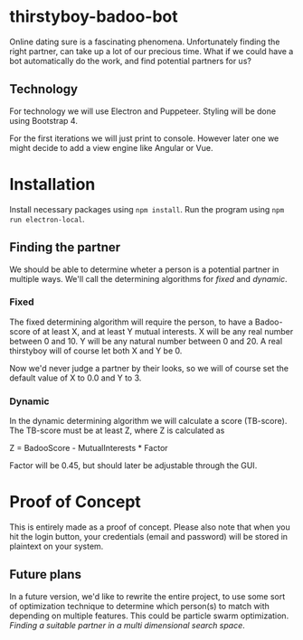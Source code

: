 # thirstyboy-badoo-bot
Online dating sure is a fascinating phenomena. Unfortunately finding the right partner, can take up a lot of our precious time. What if we could have a bot automatically do the work, and find potential partners for us?

## Technology
For technology we will use Electron and Puppeteer. Styling will be done using Bootstrap 4.

For the first iterations we will just print to console. However later one we might decide to add a view engine like Angular or Vue.

# Installation
Install necessary packages using `npm install`. Run the program using `npm run electron-local`.
 
## Finding the partner
We should be able to determine wheter a person is a potential partner in multiple ways. We'll call the determining algorithms for *fixed* and *dynamic*.

### Fixed
The fixed determining algorithm will require the person, to have a Badoo-score of at least X, and at least Y mutual interests. X will be any real number between 0 and 10. Y will be any natural number between 0 and 20. A real thirstyboy will of course let both X and Y be 0.

Now we'd never judge a partner by their looks, so we will of course set the default value of X to 0.0 and Y to 3.

### Dynamic
In the dynamic determining algorithm we will calculate a score (TB-score). The TB-score must be at least Z, where Z is calculated as

Z = BadooScore - MutualInterests * Factor

Factor will be 0.45, but should later be adjustable through the GUI.

# Proof of Concept
This is entirely made as a proof of concept. Please also note that when you hit the login button, your credentials (email and password) will be stored in plaintext on your system.

## Future plans
In a future version, we'd like to rewrite the entire project, to use some sort of optimization technique to determine which person(s) to match with depending on multiple features. This could be particle swarm optimization. *Finding a suitable partner in a multi dimensional search space*.